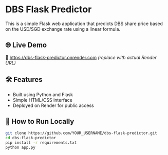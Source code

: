 # DBS Flask Predictor

This is a simple Flask web application that predicts DBS share price based on the USD/SGD exchange rate using a linear formula.

## 🌐 Live Demo
🔗 https://dbs-flask-predictor.onrender.com *(replace with actual Render URL)*

## 🛠️ Features
- Built using Python and Flask
- Simple HTML/CSS interface
- Deployed on Render for public access

## 🚀 How to Run Locally
```bash
git clone https://github.com/YOUR_USERNAME/dbs-flask-predictor.git
cd dbs-flask-predictor
pip install -r requirements.txt
python app.py
